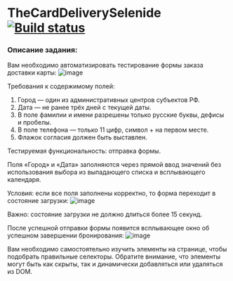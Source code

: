 # TheCardDeliverySelenide [![Build status](https://ci.appveyor.com/api/projects/status/kfm3nhggfc8nnli8?svg=true)](https://ci.appveyor.com/project/kristinayax/thecarddeliveryselenide)

### Описание задания:
Вам необходимо автоматизировать тестирование формы заказа доставки карты:
![image](https://github.com/kristinayax/TheCardDeliverySelenide/assets/123652507/79efce09-dff2-4712-84e0-1fc0d01d8dcb)

Требования к содержимому полей:

1. Город — один из административных центров субъектов РФ.   
2. Дата — не ранее трёх дней с текущей даты.
3. В поле фамилии и имени разрешены только русские буквы, дефисы и пробелы.
4. В поле телефона — только 11 цифр, символ + на первом месте.
5. Флажок согласия должен быть выставлен.    

Тестируемая функциональность: отправка формы.

Поля «Город» и «Дата» заполняются через прямой ввод значений без использования выбора из выпадающего списка и всплывающего календаря.

Условия: если все поля заполнены корректно, то форма переходит в состояние загрузки:
![image](https://github.com/kristinayax/TheCardDeliverySelenide/assets/123652507/5dd13d29-c984-47c2-b59f-9d06cfea2517)

Важно: состояние загрузки не должно длиться более 15 секунд.

После успешной отправки формы появится всплывающее окно об успешном завершении бронирования:
![image](https://github.com/kristinayax/TheCardDeliverySelenide/assets/123652507/05ff71dc-5b8f-43c5-850a-9efc8714efea)

Вам необходимо самостоятельно изучить элементы на странице, чтобы подобрать правильные селекторы. Обратите внимание, что элементы могут быть как скрыты, так и динамически добавляться или удаляться из DOM.


